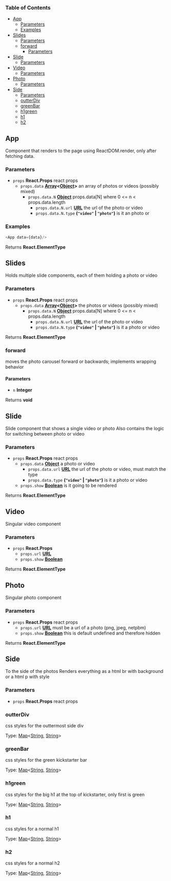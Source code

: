 <!-- Generated by documentation.js. Update this documentation by updating the source code. -->

### Table of Contents

-   [App][1]
    -   [Parameters][2]
    -   [Examples][3]
-   [Slides][4]
    -   [Parameters][5]
    -   [forward][6]
        -   [Parameters][7]
-   [Slide][8]
    -   [Parameters][9]
-   [Video][10]
    -   [Parameters][11]
-   [Photo][12]
    -   [Parameters][13]
-   [Side][14]
    -   [Parameters][15]
    -   [outterDiv][16]
    -   [greenBar][17]
    -   [h1green][18]
    -   [h1][19]
    -   [h2][20]

## App

Component that renders to the page using
ReactDOM.render, only after fetching data.

### Parameters

-   `props` **React.Props** react props
    -   `props.data` **[Array][21]&lt;[Object][22]>** an array of photos or videos (possibly mixed)
        -   `props.data.N` **[Object][22]** props.data[N] where 0 &lt;= n &lt; props.data.length
            -   `props.data.N.url` **[URL][23]** the url of the photo or video
            -   `props.data.N.type` **(`"video"` \| `"photo"`)** is it an photo or

### Examples

```javascript
<App data={data}/>
```

Returns **React.ElementType** 

## Slides

Holds multiple slide components, each of them holding a photo or video

### Parameters

-   `props` **React.Props** react props
    -   `props.data` **[Array][21]&lt;[Object][22]>** the photos or videos (possibly mixed)
        -   `props.data.N` **[Object][22]** props.data[N] where 0 &lt;= n &lt; props.data.length
            -   `props.data.N.url` **[URL][23]** the url of the photo or video
            -   `props.data.N.type` **(`"video"` \| `"photo"`)** is it a photo or video

Returns **React.ElementType** 

### forward

moves the photo carousel forward or backwards;
implements wrapping behavior

#### Parameters

-   `n` **Integer** 

Returns **void** 

## Slide

Slide component that shows a single video or photo
Also contains the logic for switching between photo or video

### Parameters

-   `props` **React.Props** react props
    -   `props.data` **[Object][22]** a photo or video
        -   `props.data.url` **[URL][23]** the url of the photo or video, must match the type
        -   `props.data.type` **(`"video"` \| `"photo"`)** is it a photo or video
    -   `props.show` **[Boolean][24]** is it going to be rendered

Returns **React.ElementType** 

## Video

Singular video component

### Parameters

-   `props` **React.Props** 
    -   `props.url` **[URL][23]** 
    -   `props.show` **[Boolean][24]** 

Returns **React.ElementType** 

## Photo

Singular photo component

### Parameters

-   `props` **React.Props** react props
    -   `props.url` **[URL][23]** must be a url of a photo (png, jpeg, netpbm)
    -   `props.show` **[Boolean][24]** this is default undefined and therefore hidden

Returns **React.ElementType** 

## Side

To the side of the photos
Renders everything as a html br with background or a html p with style

### Parameters

-   `props` **React.Props** react props

### outterDiv

css styles for the outtermost side div

Type: [Map][25]&lt;[String][26], [String][26]>

### greenBar

css styles for the green kickstarter bar

Type: [Map][25]&lt;[String][26], [String][26]>

### h1green

css styles for the big h1 at the top of kickstarter, only first is green

Type: [Map][25]&lt;[String][26], [String][26]>

### h1

css styles for a normal h1

Type: [Map][25]&lt;[String][26], [String][26]>

### h2

css styles for a normal h2

Type: [Map][25]&lt;[String][26], [String][26]>

[1]: #app

[2]: #parameters

[3]: #examples

[4]: #slides

[5]: #parameters-1

[6]: #forward

[7]: #parameters-2

[8]: #slide

[9]: #parameters-3

[10]: #video

[11]: #parameters-4

[12]: #photo

[13]: #parameters-5

[14]: #side

[15]: #parameters-6

[16]: #outterdiv

[17]: #greenbar

[18]: #h1green

[19]: #h1

[20]: #h2

[21]: https://developer.mozilla.org/docs/Web/JavaScript/Reference/Global_Objects/Array

[22]: https://developer.mozilla.org/docs/Web/JavaScript/Reference/Global_Objects/Object

[23]: https://developer.mozilla.org/docs/Web/API/URL/URL

[24]: https://developer.mozilla.org/docs/Web/JavaScript/Reference/Global_Objects/Boolean

[25]: https://developer.mozilla.org/docs/Web/JavaScript/Reference/Global_Objects/Map

[26]: https://developer.mozilla.org/docs/Web/JavaScript/Reference/Global_Objects/String
